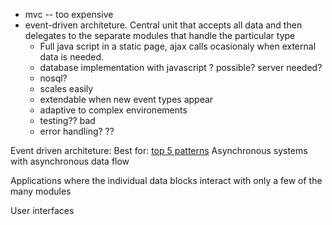 - mvc   -- too expensive
- event-driven architeture. Central unit that accepts all data and then delegates to the separate modules that handle the particular type
  - Full java script in a static page, ajax calls ocasionaly when external data is needed.
  - database implementation with javascript ? possible? server needed?
  - nosql?
  - scales easily
  - extendable when new event types appear
  - adaptive to complex environements
  - testing?? bad
  - error handling? ??
  

Event driven architeture: Best for: [top 5 patterns](https://techbeacon.com/app-dev-testing/top-5-software-architecture-patterns-how-make-right-choice)
Asynchronous systems with asynchronous data flow

Applications where the individual data blocks interact with only a few of the many modules

User interfaces
